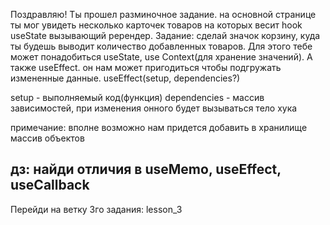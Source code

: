 Поздравляю! Ты прошел разминочное задание. на основной странице ты мог увидеть несколько карточек товаров на которых весит hook useState вызывающий ререндер.
Задание: сделай значок корзину, куда ты будешь выводит количество добавленных товаров.
Для этого тебе может понадобиться useState, use Context(для хранение значений).
А также useEffect. он нам может пригодиться чтобы подгружать измененные данные.
useEffect(setup, dependencies?)

setup - выполняемый код(функция)
dependencies - массив зависимостей, при изменения онного будет вызываться тело хука

примечание: вполне возможно нам придется добавить в хранилище массив объектов




дз: найди отличия в useMemo, useEffect, useCallback
---------

Перейди на ветку 3го задания: lesson_3